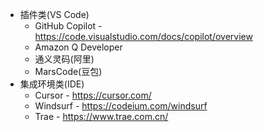 - 插件类(VS Code)
	- GitHub Copilot - https://code.visualstudio.com/docs/copilot/overview
	- Amazon Q Developer
	- 通义灵码(阿里)
	- MarsCode(豆包)
- 集成环境类(IDE)
	- Cursor - https://cursor.com/
	- Windsurf - https://codeium.com/windsurf
	- Trae - https://www.trae.com.cn/